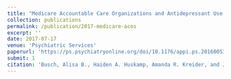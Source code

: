 ```yaml
---
title: "Medicare Accountable Care Organizations and Antidepressant Use by Patients With Depression"
collection: publications
permalink: /publication/2017-medicare-acos
excerpt: ''
date: 2017-07-17
venue: 'Psychiatric Services'
paperurl: 'https://ps.psychiatryonline.org/doi/10.1176/appi.ps.201600538'
submit: 1
citation: 'Busch, Alisa B., Haiden A. Huskamp, Amanda R. Kreider, and J. Michael McWilliams. 2017. &quot;Medicare Accountable Care Organizations and Antidepressant Use by Patients With Depression.&quot; <i>Psychiatric Services (Washington, D.C.)</i> 68 (11): 1193–96.'
---
```




